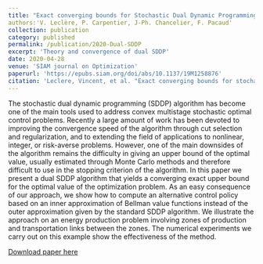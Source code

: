 ```yaml
---
title: "Exact converging bounds for Stochastic Dual Dynamic Programming via Fenchel duality"
authors:'V. Leclère, P. Carpentier, J-Ph. Chancelier, F. Pacaud'
collection: publication
category: published
permalink: /publication/2020-Dual-SDDP
excerpt: 'Theory and convergence of dual SDDP'
date: 2020-04-28
venue: 'SIAM journal on Optimization'
paperurl: 'https://epubs.siam.org/doi/abs/10.1137/19M1258876'
citation: 'Leclere, Vincent, et al. "Exact converging bounds for stochastic dual dynamic programming via fenchel duality." SIAM Journal on Optimization 30.2 (2020): 1223-1250.'
---
```

The stochastic dual dynamic programming (SDDP) algorithm has become one of the main tools used to address convex multistage stochastic optimal control problems. Recently a large amount of work has been devoted to improving the convergence speed of the algorithm through cut selection and regularization, and to extending the field of applications to nonlinear, integer, or risk-averse problems. However, one of the main downsides of the algorithm remains the difficulty in giving an upper bound of the optimal value, usually estimated through Monte Carlo methods and therefore difficult to use in the stopping criterion of the algorithm. In this paper we present a dual SDDP algorithm that yields a converging exact upper bound for the optimal value of the optimization problem. As an easy consequence of our approach, we show how to compute an alternative control policy based on an inner approximation of Bellman value functions instead of the outer approximation given by the standard SDDP algorithm. We illustrate the approach on an energy production problem involving zones of production and transportation links between the zones. The numerical experiments we carry out on this example show the effectiveness of the method.

[Download paper here](../files/papers/2020-DSDDP.pdf)

